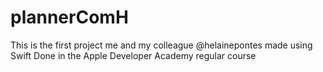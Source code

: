 # plannerComH
This is the first project me and my colleague @helainepontes made using Swift 
Done in the Apple Developer Academy regular course
